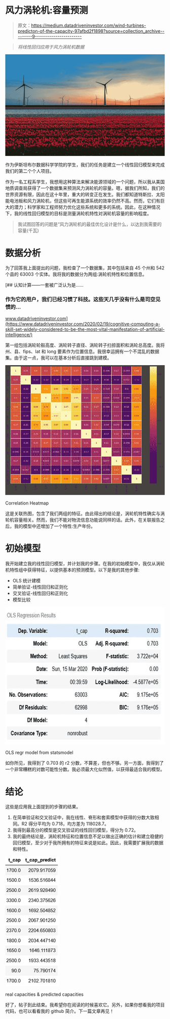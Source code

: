 # 风力涡轮机:容量预测

> 原文：<https://medium.datadriveninvestor.com/wind-turbines-predicton-of-the-capacity-97afbd2f1898?source=collection_archive---------9----------------------->

> *将线性回归应用于风力涡轮机数据*

![](img/e042ea04732ce88fa98c64c1f8a5e5f7.png)

作为伊斯坦布尔数据科学学院的学生，我们的任务是建立一个线性回归模型来完成我们的第二个个人项目。

作为一名工程系学生，我想用这种算法来解决能源领域的一个问题，所以我从美国地质调查局获得了一个数据集来预测风力涡轮机的容量。嗯，据我们所知，我们的世界资源有限，因此在这十年里，重大的转变正在发生。我们都知道特斯拉、太阳能电池板和风力涡轮机，但这些可再生能源系统的效率仍然不高。然而，它们有巨大的潜力；科学家和工程师努力优化这些系统和更多的系统。因此，在这种情况下，我的线性回归模型的目标是测量涡轮机特性对涡轮机容量的影响程度。

> 我试图回答的问题是“风力涡轮机的最佳优化设计是什么，以达到我需要的容量(千瓦)

# 数据分析

为了回答我上面提出的问题，我检查了一个数据集，其中包括来自 45 个州和 542 个县的 63003 个实体。我将我的数据分为两组:涡轮机特性和位置信息。

[](https://www.datadriveninvestor.com/2020/02/19/cognitive-computing-a-skill-set-widely-considered-to-be-the-most-vital-manifestation-of-artificial-intelligence/) [## 认知计算——一套被广泛认为是……

### 作为它的用户，我们已经习惯了科技。这些天几乎没有什么是司空见惯的…

www.datadriveninvestor.com](https://www.datadriveninvestor.com/2020/02/19/cognitive-computing-a-skill-set-widely-considered-to-be-the-most-vital-manifestation-of-artificial-intelligence/) 

第一组包括涡轮轮毂高度、涡轮转子直径、涡轮转子扫掠面积和涡轮总高度。我将州、县、fips、lat 和 long 要素作为位置信息。我很幸运拥有一个不混乱的数据集。由于这一点，我可以在基本分析后直接跳到建模。

![](img/0503b7e4fbe85219c3beaa83f78a96ea.png)

Correlation Heatmap

这是关联热图，包含了我们两组的特征。由此得出的结论是，涡轮机特性确实与涡轮机容量相关。然而，我们不能对物流信息功能说同样的话。此外，在关联报告之后，我的模型中还增加了一个特性:生产年份。

# 初始模型

我开始建立我的线性回归模型，并计划我的步骤。在我的初始模型中，我仅从涡轮机特性组中获得特征，以提供基本的预测模型。以下是我的其他步骤:

*   OLS 统计建模
*   简单验证-线性回归和正则化
*   交叉验证-线性回归和正则化
*   模型比较

![](img/3aa9ef77b6a59388017f441839d7cc85.png)

OLS regr model from statsmodel

如你所见，我得到了 0.703 的 r2 分数，不算差，但也不够。另一方面，我得到了一个非常糟糕的对数可能性分数。我必须最大化似然值，以获得最适合我的模型。

# 结论

这些是应用我上面提到的步骤的结果。

1.  在简单验证和交叉验证中，我在线性、脊形和套索模型中获得的分数大致相同。R2 得分平均为 0.718，均方差为 118028.7。
2.  我得到最高分的模型是交叉验证的线性回归模型，得分为 0.72。
3.  我的最终结论是，涡轮机特征和位置信息不足以做出正确的估计和建立稳健的回归模型，至少对于我所拥有的特征来说是如此。因此，我需要扩展我的数据和特性。

![](img/7054f64670922e95f9190a872dc33e9b.png)

real capacities & predicted capacities

好了，帖子到此结束。我希望你在阅读的时候喜欢它。另外，如果你想看我的项目代码，也可以看看我的 github 简介。下一篇文章再见！